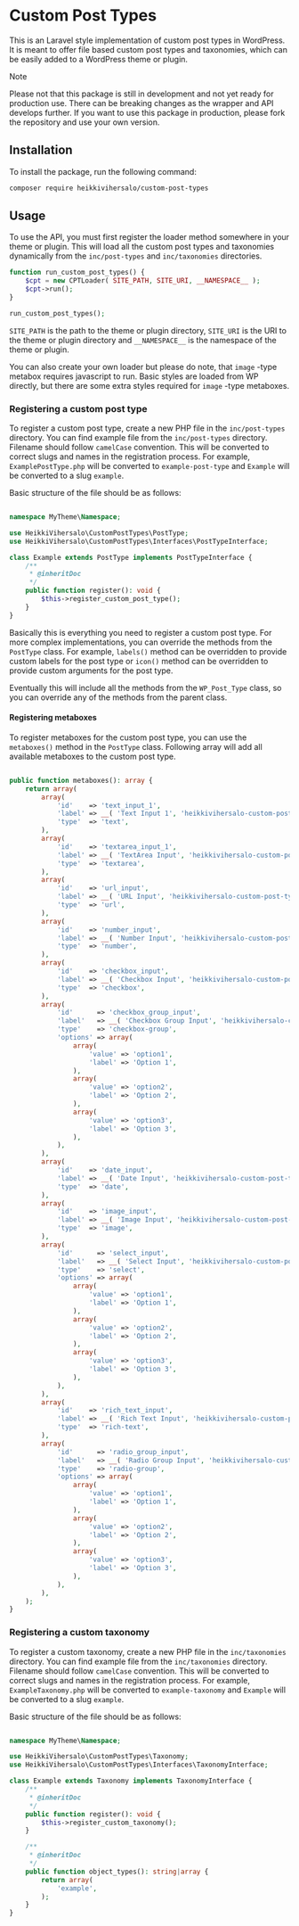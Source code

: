 # Custom Post Types

This is an Laravel style implementation of custom post types in WordPress. It is meant to offer file based custom post types and taxonomies, which can be easily added to a WordPress theme or plugin.

> [!NOTE]
> Please not that this package is still in development and not yet ready for production use. There can be breaking changes as the wrapper and API develops further. If you want to use this package in production, please fork the repository and use your own version.

## Installation

To install the package, run the following command:

```bash
composer require heikkivihersalo/custom-post-types
```

## Usage

To use the API, you must first register the loader method somewhere in your theme or plugin. This will load all the custom post types and taxonomies dynamically from the `inc/post-types` and `inc/taxonomies` directories.

```php
function run_custom_post_types() {
	$cpt = new CPTLoader( SITE_PATH, SITE_URI, __NAMESPACE__ );
	$cpt->run();
}

run_custom_post_types();
```

`SITE_PATH` is the path to the theme or plugin directory, `SITE_URI` is the URI to the theme or plugin directory and `__NAMESPACE__` is the namespace of the theme or plugin.

You can also create your own loader but please do note, that `image` -type metabox requires javascript to run. Basic styles are loaded from WP directly, but there are some extra styles required for `image` -type metaboxes.

### Registering a custom post type

To register a custom post type, create a new PHP file in the `inc/post-types` directory. You can find example file from the `inc/post-types` directory. Filename should follow `camelCase` convention. This will be converted to correct slugs and names in the registration process. For example, `ExamplePostType.php` will be converted to `example-post-type` and `Example` will be converted to a slug `example`.

Basic structure of the file should be as follows:

```php

namespace MyTheme\Namespace;

use HeikkiVihersalo\CustomPostTypes\PostType;
use HeikkiVihersalo\CustomPostTypes\Interfaces\PostTypeInterface;

class Example extends PostType implements PostTypeInterface {
	/**
	 * @inheritDoc
	 */
	public function register(): void {
		$this->register_custom_post_type();
	}
}

```

Basically this is everything you need to register a custom post type. For more complex implementations, you can override the methods from the `PostType` class. For example, `labels()` method can be overridden to provide custom labels for the post type or `icon()` method can be overridden to provide custom arguments for the post type. 

Eventually this will include all the methods from the `WP_Post_Type` class, so you can override any of the methods from the parent class.

#### Registering metaboxes

To register metaboxes for the custom post type, you can use the `metaboxes()` method in the `PostType` class. Following array will add all available metaboxes to the custom post type.

```php

public function metaboxes(): array {
    return array(
        array(
            'id'    => 'text_input_1',
            'label' => __( 'Text Input 1', 'heikkivihersalo-custom-post-types' ),
            'type'  => 'text',
        ),
        array(
            'id'    => 'textarea_input_1',
            'label' => __( 'TextArea Input', 'heikkivihersalo-custom-post-types' ),
            'type'  => 'textarea',
        ),
        array(
            'id'    => 'url_input',
            'label' => __( 'URL Input', 'heikkivihersalo-custom-post-types' ),
            'type'  => 'url',
        ),
        array(
            'id'    => 'number_input',
            'label' => __( 'Number Input', 'heikkivihersalo-custom-post-types' ),
            'type'  => 'number',
        ),
        array(
            'id'    => 'checkbox_input',
            'label' => __( 'Checkbox Input', 'heikkivihersalo-custom-post-types' ),
            'type'  => 'checkbox',
        ),
        array(
            'id'      => 'checkbox_group_input',
            'label'   => __( 'Checkbox Group Input', 'heikkivihersalo-custom-post-types' ),
            'type'    => 'checkbox-group',
            'options' => array(
                array(
                    'value' => 'option1',
                    'label' => 'Option 1',
                ),
                array(
                    'value' => 'option2',
                    'label' => 'Option 2',
                ),
                array(
                    'value' => 'option3',
                    'label' => 'Option 3',
                ),
            ),
        ),
        array(
            'id'    => 'date_input',
            'label' => __( 'Date Input', 'heikkivihersalo-custom-post-types' ),
            'type'  => 'date',
        ),
        array(
            'id'    => 'image_input',
            'label' => __( 'Image Input', 'heikkivihersalo-custom-post-types' ),
            'type'  => 'image',
        ),
        array(
            'id'      => 'select_input',
            'label'   => __( 'Select Input', 'heikkivihersalo-custom-post-types' ),
            'type'    => 'select',
            'options' => array(
                array(
                    'value' => 'option1',
                    'label' => 'Option 1',
                ),
                array(
                    'value' => 'option2',
                    'label' => 'Option 2',
                ),
                array(
                    'value' => 'option3',
                    'label' => 'Option 3',
                ),
            ),
        ),
        array(
            'id'    => 'rich_text_input',
            'label' => __( 'Rich Text Input', 'heikkivihersalo-custom-post-types' ),
            'type'  => 'rich-text',
        ),
        array(
            'id'      => 'radio_group_input',
            'label'   => __( 'Radio Group Input', 'heikkivihersalo-custom-post-types' ),
            'type'    => 'radio-group',
            'options' => array(
                array(
                    'value' => 'option1',
                    'label' => 'Option 1',
                ),
                array(
                    'value' => 'option2',
                    'label' => 'Option 2',
                ),
                array(
                    'value' => 'option3',
                    'label' => 'Option 3',
                ),
            ),
        ),
    );
}
```

### Registering a custom taxonomy

To register a custom taxonomy, create a new PHP file in the `inc/taxonomies` directory. You can find example file from the `inc/taxonomies` directory. Filename should follow `camelCase` convention. This will be converted to correct slugs and names in the registration process. For example, `ExampleTaxonomy.php` will be converted to `example-taxonomy` and `Example` will be converted to a slug `example`.

Basic structure of the file should be as follows:

```php

namespace MyTheme\Namespace;

use HeikkiVihersalo\CustomPostTypes\Taxonomy;
use HeikkiVihersalo\CustomPostTypes\Interfaces\TaxonomyInterface;

class Example extends Taxonomy implements TaxonomyInterface {
	/**
	 * @inheritDoc
	 */
	public function register(): void {
		$this->register_custom_taxonomy();
	}

	/**
	 * @inheritDoc
	 */
	public function object_types(): string|array {
		return array(
			'example',
		);
	}
}
```
